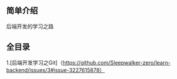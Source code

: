 ## 简单介绍
后端开发的学习之路
## 全目录
1.[后端开发学习之Git]（https://github.com/Sleepwalker-zero/learn-backend/issues/3#issue-3227615878）

